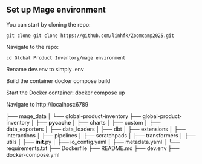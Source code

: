 ## Set up Mage environment
You can start by cloning the repo:
        
    git clone git clone https://github.com/linhfk/Zoomcamp2025.git 
Navigate to the repo:

    cd Global Product Inventory/mage environment
Rename dev.env to simply .env

Build the container
    docker compose build

Start the Docker container:
    docker compose up

Navigate to http://localhost:6789  
    
  ├── mage_data
  │   └── global-product-inventory
  ├── global-product-inventory
  │   ├── __pycache__
  │   ├── charts
  │   ├── custom
  │   ├── data_exporters
  │   ├── data_loaders
  │   ├── dbt
  │   ├── extensions
  │   ├── interactions
  │   ├── pipelines
  │   ├── scratchpads
  │   ├── transformers
  │   ├── utils
  │   ├── __init__.py
  │   ├── io_config.yaml
  │   ├── metadata.yaml
  │   └── requirements.txt
  ├── Dockerfile
  ├── README.md
  ├── dev.env
  ├── docker-compose.yml
 
